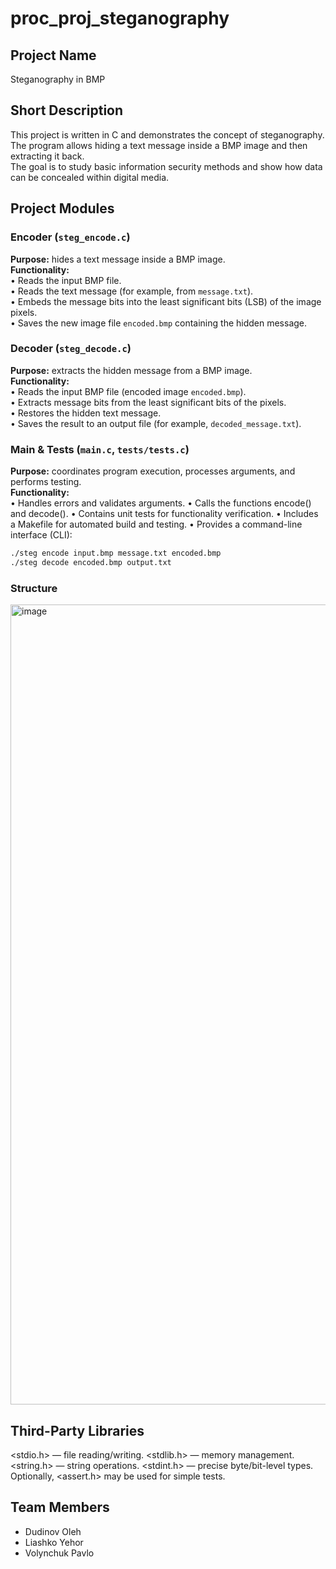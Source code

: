 # proc_proj_steganography

## Project Name
Steganography in BMP

## Short Description
This project is written in C and demonstrates the concept of steganography.  
The program allows hiding a text message inside a BMP image and then extracting it back.  
The goal is to study basic information security methods and show how data can be concealed within digital media.

## Project Modules
### Encoder (`steg_encode.c`)
**Purpose:** hides a text message inside a BMP image.  
**Functionality:**  
• Reads the input BMP file.  
• Reads the text message (for example, from `message.txt`).  
• Embeds the message bits into the least significant bits (LSB) of the image pixels.  
• Saves the new image file `encoded.bmp` containing the hidden message.  

### Decoder (`steg_decode.c`)
**Purpose:** extracts the hidden message from a BMP image.  
**Functionality:**  
• Reads the input BMP file (encoded image `encoded.bmp`).  
• Extracts message bits from the least significant bits of the pixels.  
• Restores the hidden text message.  
• Saves the result to an output file (for example, `decoded_message.txt`).  

### Main & Tests (`main.c`, `tests/tests.c`)
**Purpose:** coordinates program execution, processes arguments, and performs testing.  
**Functionality:**  
• Handles errors and validates arguments.
• Calls the functions encode() and decode().
• Contains unit tests for functionality verification.
• Includes a Makefile for automated build and testing.
• Provides a command-line interface (CLI):  
  ```bash
  ./steg encode input.bmp message.txt encoded.bmp  
  ./steg decode encoded.bmp output.txt
```


### Structure
<img width="698" height="1280" alt="image" src="https://github.com/user-attachments/assets/5133036c-1ab3-4867-83fd-e15510cec860" />




## Third-Party Libraries
<stdio.h> — file reading/writing.
<stdlib.h> — memory management.
<string.h> — string operations.
<stdint.h> — precise byte/bit-level types.
Optionally, <assert.h> may be used for simple tests.


## Team Members
- Dudinov Oleh
- Liashko Yehor
- Volynchuk Pavlo
